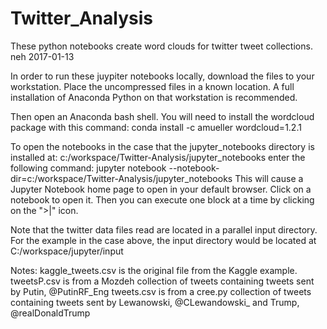 # Twitter_Analysis

These python notebooks create word clouds for twitter tweet collections. neh 2017-01-13

In order to run these juypiter notebooks locally, download the files to your workstation. Place the uncompressed files in a known location. A full installation of Anaconda Python on that workstation is recommended.

Then open an Anaconda bash shell.
You will need to install the wordcloud package with this command:
conda install -c amueller wordcloud=1.2.1

To open the notebooks in the case that the jupyter_notebooks directory is installed at: c:/workspace/Twitter-Analysis/jupyter_notebooks enter the following command:
jupyter notebook --notebook-dir=c:/workspace/Twitter-Analysis/jupyter_notebooks
This will cause a Jupyter Notebook home page to open in your default browser. Click on a notebook to open it. Then you can execute one block at a time by clicking on the ">|" icon. 

Note that the twitter data files read are located in a parallel input directory. For the example in the case above, the input directory would be located at C:/workspace/jupyter/input

Notes:
kaggle_tweets.csv is the original file from the Kaggle example.
tweetsP.csv is from a Mozdeh collection of tweets containing tweets sent by Putin, @PutinRF_Eng
tweets.csv is from a cree.py collection of tweets containing tweets sent by Lewanowski, @CLewandowski_ and Trump, @realDonaldTrump
